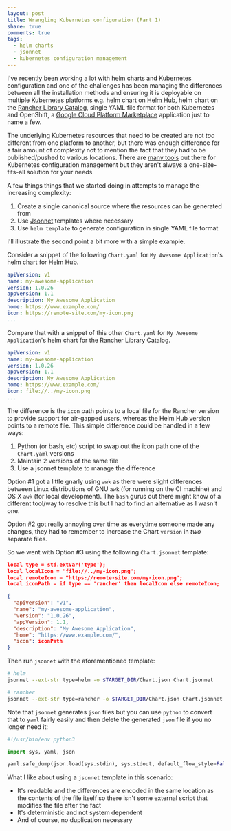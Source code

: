 ```yaml
---
layout: post
title: Wrangling Kubernetes configuration (Part 1)
share: true
comments: true
tags:
  - helm charts
  - jsonnet
  - kubernetes configuration management
---
```


I've recently been working a lot with helm charts and Kubernetes configuration and one of the challenges has been managing the differences between all the installation methods and ensuring it is deployable on multiple Kubernetes platforms e.g. helm chart on [Helm Hub](https://hub.helm.sh/), helm chart on the [Rancher Library Catalog](https://rancher.com/docs/rancher/v2.x/en/catalog/built-in/), single YAML file format for both Kubernetes and OpenShift, a [Google Cloud Platform Marketplace](https://console.cloud.google.com/marketplace) application just to name a few.

The underlying Kubernetes resources that need to be created are not _too_ different from one platform to another, but there was enough difference for a fair amount of complexity not to mention the fact that they had to be published/pushed to various locations. There are [many tools](https://blog.argoproj.io/the-state-of-kubernetes-configuration-management-d8b06c1205) out there for Kubernetes configuration management but they aren't always a one-size-fits-all solution for your needs.

A few things things that we started doing in attempts to manage the increasing complexity:
1. Create a single canonical source where the resources can be generated from
2. Use [Jsonnet](https://jsonnet.org/) templates where necessary
3. Use `helm template` to generate configuration in single YAML file format

I'll illustrate the second point a bit more with a simple example.

Consider a snippet of the following `Chart.yaml` for `My Awesome Application`'s helm chart for Helm Hub.

```yaml
apiVersion: v1
name: my-awesome-application
version: 1.0.26
appVersion: 1.1
description: My Awesome Application
home: https://www.example.com/
icon: https://remote-site.com/my-icon.png
...
```

Compare that with a snippet of this other `Chart.yaml` for `My Awesome Application`'s helm chart for the Rancher Library Catalog.

```yaml
apiVersion: v1
name: my-awesome-application
version: 1.0.26
appVersion: 1.1
description: My Awesome Application
home: https://www.example.com/
icon: file://../my-icon.png
...
```

The difference is the `icon` path points to a local file for the Rancher version to provide support for air-gapped users, whereas the Helm Hub version points to a remote file. This simple difference could be handled in a few ways:

1. Python (or bash, etc) script to swap out the icon path one of the `Chart.yaml` versions
2. Maintain 2 versions of the same file
3. Use a jsonnet template to manage the difference

Option #1 got a little gnarly using `awk` as there were slight differences between Linux distributions of GNU `awk` (for running on the CI machine) and OS X `awk` (for local development). The `bash` gurus out there might know of a different tool/way to resolve this but I had to find an alternative as I wasn't one.

Option #2 got really annoying over time as everytime someone made any changes, they had to remember to increase the Chart `version` in _two_ separate files.

So we went with Option #3 using the following `Chart.jsonnet` template:

```json
local type = std.extVar('type');
local localIcon = "file://../my-icon.png";
local remoteIcon = "https://remote-site.com/my-icon.png";
local iconPath = if type == 'rancher' then localIcon else remoteIcon;

{
  "apiVersion": "v1",
  "name": "my-awesome-application",
  "version": "1.0.26",
  "appVersion": 1.1,
  "description": "My Awesome Application",
  "home": "https://www.example.com/",
  "icon": iconPath
}
```

Then run `jsonnet` with the aforementioned template:

```bash
# helm
jsonnet --ext-str type=helm -o $TARGET_DIR/Chart.json Chart.jsonnet

# rancher
jsonnet --ext-str type=rancher -o $TARGET_DIR/Chart.json Chart.jsonnet
```

Note that `jsonnet` generates `json` files but you can use `python` to convert that to `yaml` fairly easily and then delete the generated `json` file if you no longer need it:

```python
#!/usr/bin/env python3

import sys, yaml, json

yaml.safe_dump(json.load(sys.stdin), sys.stdout, default_flow_style=False)

```

What I like about using a `jsonnet` template in this scenario:
- It's readable and the differences are encoded in the same location as the contents of the file itself so there isn't some external script that modifies the file after the fact
- It's deterministic and not system dependent
- And of course, no duplication necessary
